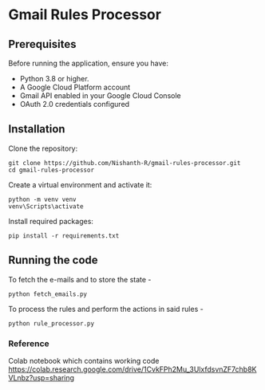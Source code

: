 # Gmail Rules Processor

## Prerequisites
Before running the application, ensure you have:

* Python 3.8 or higher. 
* A Google Cloud Platform account 
* Gmail API enabled in your Google Cloud Console 
* OAuth 2.0 credentials configured

## Installation
Clone the repository:
```commandline
git clone https://github.com/Nishanth-R/gmail-rules-processor.git
cd gmail-rules-processor
```

Create a virtual environment and activate it:
```commandline
python -m venv venv
venv\Scripts\activate
```
Install required packages:
```commandline
pip install -r requirements.txt
```
## Running the code 

To fetch the e-mails and to store the state - 
```commandline
python fetch_emails.py 
```
To process the rules and perform the actions in said rules - 
```commandline
python rule_processor.py
```
### Reference 
Colab notebook which contains working code
https://colab.research.google.com/drive/1CvkFPh2Mu_3UlxfdsvnZF7chb8KVLnbz?usp=sharing
